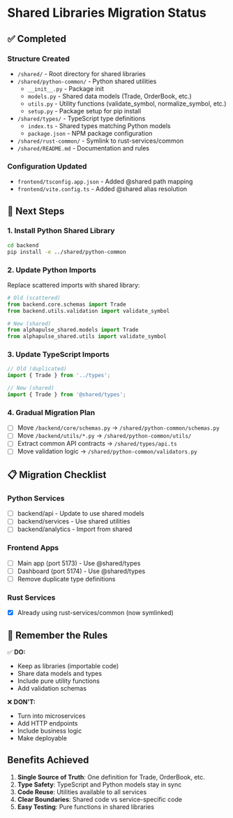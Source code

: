 # Shared Libraries Migration Status

## ✅ Completed

### Structure Created
- `/shared/` - Root directory for shared libraries
- `/shared/python-common/` - Python shared utilities
  - `__init__.py` - Package init
  - `models.py` - Shared data models (Trade, OrderBook, etc.)
  - `utils.py` - Utility functions (validate_symbol, normalize_symbol, etc.)
  - `setup.py` - Package setup for pip install
- `/shared/types/` - TypeScript type definitions
  - `index.ts` - Shared types matching Python models
  - `package.json` - NPM package configuration
- `/shared/rust-common/` - Symlink to rust-services/common
- `/shared/README.md` - Documentation and rules

### Configuration Updated
- `frontend/tsconfig.app.json` - Added @shared path mapping
- `frontend/vite.config.ts` - Added @shared alias resolution

## 🔄 Next Steps

### 1. Install Python Shared Library
```bash
cd backend
pip install -e ../shared/python-common
```

### 2. Update Python Imports
Replace scattered imports with shared library:
```python
# Old (scattered)
from backend.core.schemas import Trade
from backend.utils.validation import validate_symbol

# New (shared)
from alphapulse_shared.models import Trade
from alphapulse_shared.utils import validate_symbol
```

### 3. Update TypeScript Imports
```typescript
// Old (duplicated)
import { Trade } from '../types';

// New (shared)
import { Trade } from '@shared/types';
```

### 4. Gradual Migration Plan
- [ ] Move `/backend/core/schemas.py` → `/shared/python-common/schemas.py`
- [ ] Move `/backend/utils/*.py` → `/shared/python-common/utils/`
- [ ] Extract common API contracts → `/shared/types/api.ts`
- [ ] Move validation logic → `/shared/python-common/validators.py`

## 📋 Migration Checklist

### Python Services
- [ ] backend/api - Update to use shared models
- [ ] backend/services - Use shared utilities
- [ ] backend/analytics - Import from shared

### Frontend Apps
- [ ] Main app (port 5173) - Use @shared/types
- [ ] Dashboard (port 5174) - Use @shared/types
- [ ] Remove duplicate type definitions

### Rust Services
- [x] Already using rust-services/common (now symlinked)

## 🚫 Remember the Rules

✅ **DO:**
- Keep as libraries (importable code)
- Share data models and types
- Include pure utility functions
- Add validation schemas

❌ **DON'T:**
- Turn into microservices
- Add HTTP endpoints
- Include business logic
- Make deployable

## Benefits Achieved

1. **Single Source of Truth**: One definition for Trade, OrderBook, etc.
2. **Type Safety**: TypeScript and Python models stay in sync
3. **Code Reuse**: Utilities available to all services
4. **Clear Boundaries**: Shared code vs service-specific code
5. **Easy Testing**: Pure functions in shared libraries